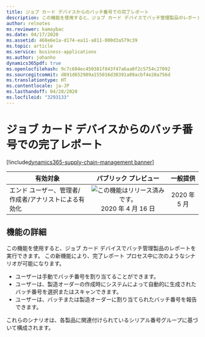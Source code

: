 ```yaml
---
title: ジョブ カード デバイスからのバッチ番号での完了レポート
description: この機能を使用すると、ジョブ カード デバイスでバッチ管理製品のレポートを実行できます。
author: relnotes
ms.reviewer: kamaybac
ms.date: 04/17/2020
ms.assetid: 468e6e1a-d174-ea11-a811-000d3a579c39
ms.topic: article
ms.service: business-applications
ms.author: johanho
dynamics365pdf: true
ms.openlocfilehash: 9c7c604ec450381f843f47a6aa0f2c5754c27092
ms.sourcegitcommit: d891d652909a155016d30391a09acbf4e20a756d
ms.translationtype: HT
ms.contentlocale: ja-JP
ms.lasthandoff: 04/28/2020
ms.locfileid: "3293133"
---
```

# <a name="report-as-finished-on-batch-numbers-from-the-job-card-device"></a>ジョブ カード デバイスからのバッチ番号での完了レポート
[!include[dynamics365-supply-chain-management banner](../includes/dynamics365-supply-chain-management.md)]

| 有効対象    |  パブリック プレビュー | 一般提供 | 
| ---------- | :----------: |:----------: |
|エンド ユーザー、管理者/作成者/アナリストによる有効化|![この機能はリリース済みです。](/dynamics365-release-plan/media/green-checkmark.png "この機能はリリース済みです。") 2020 年 4 月 16 日| 2020 年 5 月|






## <a name="feature-details"></a>機能の詳細
<!--feature detail start -->
この機能を使用すると、ジョブ カード デバイスでバッチ管理製品のレポートを実行できます。 この新機能により、完了レポート プロセス中に次のようなシナリオが可能になります。

- ユーザーは手動でバッチ番号を割り当てることができます。
- ユーザーは、製造オーダーの作成時にシステムによって自動的に生成されたバッチ番号を選択またはスキャンできます。
- ユーザーは、バッチまたは製造オーダーに割り当てられたバッチ番号を報告できます。

これらのシナリオは、各製品に関連付けられているシリアル番号グループに基づいて構成されます。 

<!--feature detail end -->









